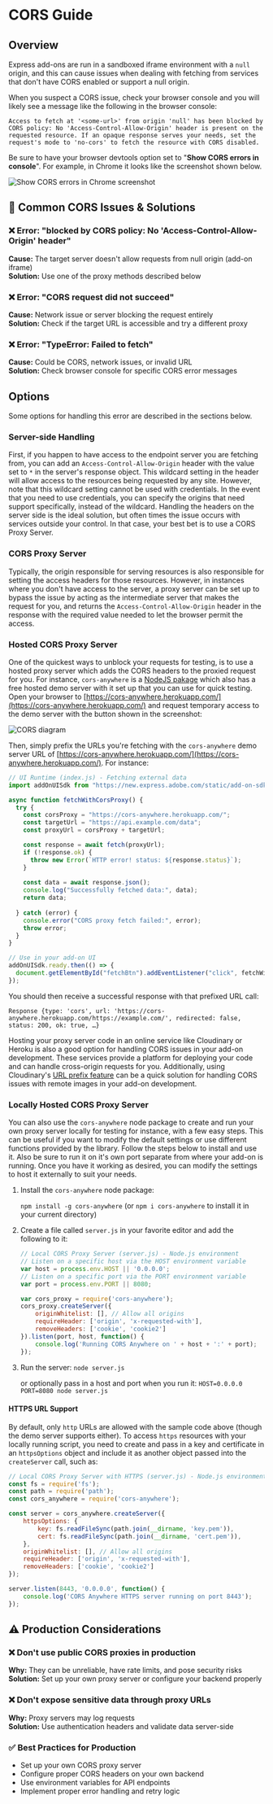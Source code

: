 # CORS Guide

## Overview

Express add-ons are run in a sandboxed iframe environment with a `null` origin, and this can cause issues when dealing with fetching from services that don't have CORS enabled or support a null origin.

When you suspect a CORS issue, check your browser console and you will likely see a message like the following in the browser console:

```Access to fetch at '<some-url>' from origin 'null' has been blocked by CORS policy: No 'Access-Control-Allow-Origin' header is present on the requested resource. If an opaque response serves your needs, set the request's mode to 'no-cors' to fetch the resource with CORS disabled.```

<InlineAlert slots="text" variant="success"/>

Be sure to have your browser devtools option set to "**Show CORS errors in console**". For example, in Chrome it looks like the screenshot shown below.

![Show CORS errors in Chrome screenshot](img/show-cors.png)

## 🚨 Common CORS Issues & Solutions

### ❌ Error: "blocked by CORS policy: No 'Access-Control-Allow-Origin' header"
**Cause:** The target server doesn't allow requests from null origin (add-on iframe)  
**Solution:** Use one of the proxy methods described below

### ❌ Error: "CORS request did not succeed"  
**Cause:** Network issue or server blocking the request entirely  
**Solution:** Check if the target URL is accessible and try a different proxy

### ❌ Error: "TypeError: Failed to fetch"
**Cause:** Could be CORS, network issues, or invalid URL  
**Solution:** Check browser console for specific CORS error messages

## Options

Some options for handling this error are described in the sections below.

### Server-side Handling

First, if you happen to have access to the endpoint server you are fetching from, you can add an `Access-Control-Allow-Origin` header with the value set to `*` in the server's response object. This wildcard setting in the header will allow access to the resources being requested by any site. However, note that this wildcard setting cannot be used with credentials. In the event that you need to use credentials, you can specify the origins that need support specifically, instead of the wildcard. Handling the headers on the server side is the ideal solution, but often times the issue occurs with services outside your control. In that case, your best bet is to use a CORS Proxy Server.

### CORS Proxy Server

Typically, the origin responsible for serving resources is also responsible for setting the access headers for those resources. However, in instances where you don't have access to the server, a proxy server can be set up to bypass the issue by acting as the intermediate server that makes the request for you, and returns the `Access-Control-Allow-Origin` header in the response with the required value needed to let the browser permit the access.

### Hosted CORS Proxy Server

One of the quickest ways to unblock your requests for testing, is to use a hosted proxy server which adds the CORS headers to the proxied request for you. For instance, `cors-anywhere` is a [NodeJS pakage](https://www.npmjs.com/package/cors-anywhere) which also has a free hosted demo server with it set up that you can use for quick testing. Open your browser to [https://cors-anywhere.herokuapp.com/](https://cors-anywhere.herokuapp.com/) and request temporary access to the demo server with the button shown in the screenshot:

![CORS diagram](img/cors-demo.png)

Then, simply prefix the URLs you're fetching with the `cors-anywhere` demo server URL of [https://cors-anywhere.herokuapp.com/](https://cors-anywhere.herokuapp.com/). For instance:

```js
// UI Runtime (index.js) - Fetching external data
import addOnUISdk from "https://new.express.adobe.com/static/add-on-sdk/sdk.js";

async function fetchWithCorsProxy() {
  try {
    const corsProxy = "https://cors-anywhere.herokuapp.com/";
    const targetUrl = "https://api.example.com/data"; 
    const proxyUrl = corsProxy + targetUrl;  

    const response = await fetch(proxyUrl);
    if (!response.ok) {
      throw new Error(`HTTP error! status: ${response.status}`);
    }
    
    const data = await response.json();
    console.log("Successfully fetched data:", data);
    return data;
    
  } catch (error) {
    console.error("CORS proxy fetch failed:", error);
    throw error;
  }
}

// Use in your add-on UI
addOnUISdk.ready.then(() => {
  document.getElementById("fetchBtn").addEventListener("click", fetchWithCorsProxy);
});
```

  You should then receive a successful response with that prefixed URL call:

`Response {type: 'cors', url: 'https://cors-anywhere.herokuapp.com/https://example.com/', redirected: false, status: 200, ok: true, …}`

<InlineAlert slots="text" variant="success"/>

Hosting your proxy server code in an online service like Cloudinary or Heroku is also a good option for handling CORS issues in your add-on development. These services provide a platform for deploying your code and can handle cross-origin requests for you. Additionally, using Cloudinary's [URL prefix feature](https://cloudinary.com/documentation/fetch_remote_images) can be a quick solution for handling CORS issues with remote images in your add-on development.

### Locally Hosted CORS Proxy Server

You can also use the `cors-anywhere` node package to create and run your own proxy server locally for testing for instance, with a few easy steps. This can be useful if you want to modify the default settings or use different functions provided by the library. Follow the steps below to install and use it. Also be sure to run it on it's own port separate from where your add-on is running. Once you have it working as desired, you can modify the settings to host it externally to suit your needs.

1. Install the `cors-anywhere` node package:

    `npm install -g cors-anywhere` (or `npm i cors-anywhere` to install it in your current directory)

2. Create a file called `server.js` in your favorite editor and add the following to it:

    ```js
    // Local CORS Proxy Server (server.js) - Node.js environment
    // Listen on a specific host via the HOST environment variable
    var host = process.env.HOST || '0.0.0.0';
    // Listen on a specific port via the PORT environment variable
    var port = process.env.PORT || 8080;

    var cors_proxy = require('cors-anywhere');
    cors_proxy.createServer({
        originWhitelist: [], // Allow all origins
        requireHeader: ['origin', 'x-requested-with'],
        removeHeaders: ['cookie', 'cookie2']
    }).listen(port, host, function() {
        console.log('Running CORS Anywhere on ' + host + ':' + port);
    });
    ```

3. Run the server:
    `node server.js`

    or optionally pass in a host and port when you run it:
    `HOST=0.0.0.0 PORT=8080 node server.js`

<!-- <InlineAlert slots="text" variant="info"/> -->

#### HTTPS URL Support

By default, only `http` URLs are allowed with the sample code above (though the demo server supports either). To access `https` resources with your locally running script, you need to create and pass in a key and certificate in an `httpsOptions` object and include it as another object passed into the `createServer` call, such as:

```js
// Local CORS Proxy Server with HTTPS (server.js) - Node.js environment
const fs = require('fs');
const path = require('path');
const cors_anywhere = require('cors-anywhere');

const server = cors_anywhere.createServer({ 
    httpsOptions: { 
        key: fs.readFileSync(path.join(__dirname, 'key.pem')), 
        cert: fs.readFileSync(path.join(__dirname, 'cert.pem')), 
    },
    originWhitelist: [], // Allow all origins
    requireHeader: ['origin', 'x-requested-with'],
    removeHeaders: ['cookie', 'cookie2']
}); 

server.listen(8443, '0.0.0.0', function() {
    console.log('CORS Anywhere HTTPS server running on port 8443');
});
```

## ⚠️ Production Considerations

### ❌ Don't use public CORS proxies in production
**Why:** They can be unreliable, have rate limits, and pose security risks  
**Solution:** Set up your own proxy server or configure your backend properly

### ❌ Don't expose sensitive data through proxy URLs
**Why:** Proxy servers may log requests  
**Solution:** Use authentication headers and validate data server-side

### ✅ Best Practices for Production
- Set up your own CORS proxy server
- Configure proper CORS headers on your own backend
- Use environment variables for API endpoints
- Implement proper error handling and retry logic
